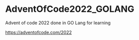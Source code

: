 # AdventOfCode2022_GOLANG
Advent of code 2022 done in GO Lang for learning

https://adventofcode.com/2022
